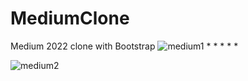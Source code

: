 # MediumClone
Medium 2022 clone with Bootstrap
![medium1](https://user-images.githubusercontent.com/68780096/185477269-5a252bc4-b681-43c4-a03c-f29c9bd1efe8.png)
*
*
*
*
*


![medium2](https://user-images.githubusercontent.com/68780096/185477287-671be2dd-2124-4ea0-b203-b17b1574f37e.png)
